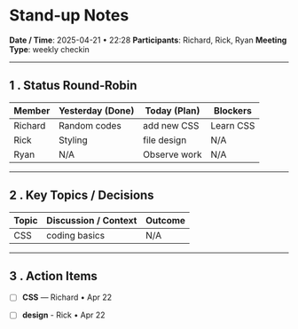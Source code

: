 # Stand‑up Notes <N>

**Date / Time**: 2025-04-21 • 22:28 
**Participants**: Richard, Rick, Ryan
**Meeting Type**: weekly checkin 

---

## 1 . Status Round‑Robin
| Member | Yesterday (Done) | Today (Plan) | Blockers |
|--------|------------------|--------------|----------|
| Richard|  Random codes    | add new CSS  | Learn CSS|
|  Rick  |     Styling      | file design  |   N/A    |
| Ryan   |        N/A       |  Observe work|   N/A    |

---

## 2 . Key Topics / Decisions
| Topic | Discussion / Context | Outcome |
|-------|----------------------|---------|
| CSS   |   coding basics      |  N/A    |

---

## 3 . Action Items
- [ ] **CSS** — Richard • Apr 22  
- [ ] **design** - Rick • Apr 22


